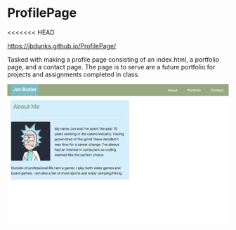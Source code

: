 # ProfilePage

<<<<<<< HEAD

https://jbdunks.github.io/ProfilePage/

Tasked with making a profile page consisting of an index.html, a portfolio page, and a contact page. The page is to serve are a future portfolio for projects and assignments completed in class.

![alt text](/assets/profile_screenshot.png "Screenshot of end result")
